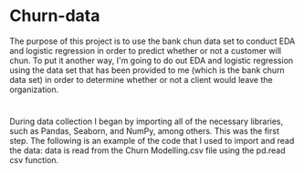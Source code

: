 # Churn-data
The purpose of this project is to use the bank chun data set to conduct EDA and logistic regression in order to predict whether or not a customer will chun. To put it another way, I'm going to do out EDA and logistic regression using the data set that has been provided to me (which is the bank churn data set) in order to determine whether or not a client would leave the organization.
# 
During data collection I began by importing all of the necessary libraries, such as Pandas, Seaborn, and NumPy, among others. This was the first step. The following is an example of the code that I used to import and read the data: data is read from the Churn Modelling.csv file using the pd.read csv function.

